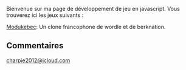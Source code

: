 Bienvenue sur ma page de développement de jeu en javascript. Vous trouverez ici les jeux suivants :

[Modukebec](https://charpie2000.github.io/modukebec/): Un clone francophone de wordle et de berknation.






## Commentaires

[charpie2012@icloud.com](mailto:charpie2012@icloud.com?subject=Commentaire)
